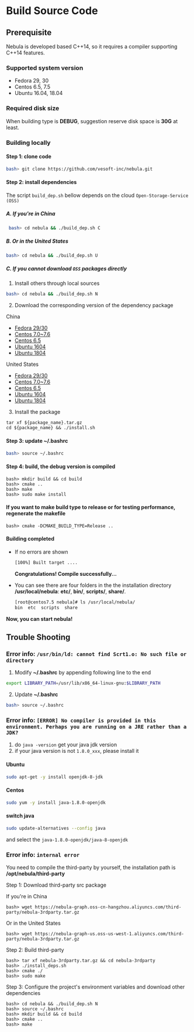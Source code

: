 # Build Source Code

## Prerequisite

Nebula is developed based C++14, so it requires a compiler supporting C++14 features.

### Supported system version

- Fedora 29, 30
- Centos 6.5, 7.5
- Ubuntu 16.04, 18.04

### Required disk size

When building type is **DEBUG**, suggestion reserve disk space is **30G** at least.

### Building locally

#### Step 1: clone code

```sh
bash> git clone https://github.com/vesoft-inc/nebula.git
```

#### Step 2: install dependencies

The script `build_dep.sh` bellow depends on the cloud `Open-Storage-Service (OSS)`

##### A. If you're in China

```sh
 bash> cd nebula && ./build_dep.sh C
```

##### B. Or in the United States

```sh
bash> cd nebula && ./build_dep.sh U
```

##### C. If you cannot download `OSS` packages directly

1. Install others through local sources

```sh
bash> cd nebula && ./build_dep.sh N
```

2. Download the corresponding version of the dependency package

China

- [Fedora 29/30](https://nebula-graph.oss-cn-hangzhou.aliyuncs.com/build-deb/fedora29.tar.gz)
- [Centos 7.0~7.6](https://nebula-graph.oss-cn-hangzhou.aliyuncs.com/build-deb/centos7.5.tar.gz)
- [Centos 6.5](https://nebula-graph.oss-cn-hangzhou.aliyuncs.com/build-deb/centos6.5.tar.gz)
- [Ubuntu 1604](https://nebula-graph.oss-cn-hangzhou.aliyuncs.com/build-deb/ubuntu16.tar.gz)
- [Ubuntu 1804](https://nebula-graph.oss-cn-hangzhou.aliyuncs.com/build-deb/ubuntu18.tar.gz)

United States

- [Fedora 29/30](https://nebula-graph-us.oss-us-west-1.aliyuncs.com/build-deb/fedora29.tar.gz)
- [Centos 7.0~7.6](https://nebula-graph-us.oss-us-west-1.aliyuncs.com/build-deb/centos7.5.tar.gz)
- [Centos 6.5](https://nebula-graph-us.oss-us-west-1.aliyuncs.com/build-deb/centos6.5.tar.gz)
- [Ubuntu 1604](https://nebula-graph-us.oss-us-west-1.aliyuncs.com/build-deb/ubuntu16.tar.gz)
- [Ubuntu 1804](https://nebula-graph-us.oss-us-west-1.aliyuncs.com/build-deb/ubuntu18.tar.gz)

3. Install the package

```
tar xf ${package_name}.tar.gz
cd ${package_name} && ./install.sh
```

#### Step 3: update **~/.bashrc**

```sh
bash> source ~/.bashrc
```

#### Step 4: build, the debug version is compiled

```
bash> mkdir build && cd build
bash> cmake ..
bash> make
bash> sudo make install
```

#### If you want to make build type to release or for testing performance, regenerate the makefile

```
bash> cmake -DCMAKE_BUILD_TYPE=Release ..
```

#### **Building completed**

- If no errors are shown

    ```sh
    [100%] Built target ....
    ```

    **Congratulations! Compile successfully...**

- You can see there are four folders in the the installation directory **/usr/local/nebula**: **etc/**, **bin/**, **scripts/**, **share/**.

    ```sh
    [root@centos7.5 nebula]# ls /usr/local/nebula/
    bin  etc  scripts  share
    ```

**Now, you can start nebula!** <!-- [Getting Started](docs\manual-EN\1.overview\2.quick-start\1.get-started.md)-->

## Trouble Shooting

### Error info: `/usr/bin/ld: cannot find Scrt1.o: No such file or directory`

1. Modify **~/.bashrc** by appending following line to the end

```sh
export LIBRARY_PATH=/usr/lib/x86_64-linux-gnu:$LIBRARY_PATH
```

2. Update **~/.bashrc**

```sh
bash> source ~/.bashrc
```

### Error info: `[ERROR] No compiler is provided in this environment. Perhaps you are running on a JRE rather than a JDK?`

1. do `java -version` get your java jdk version
1. if your java version is not `1.8.0_xxx`, please install it

#### Ubuntu

```sh
sudo apt-get -y install openjdk-8-jdk
```

#### Centos

```sh
sudo yum -y install java-1.8.0-openjdk
```

#### switch java

```sh
sudo update-alternatives --config java
```

and select the `java-1.8.0-openjdk/java-8-openjdk`

### Error info: `internal error`

You need to compile the third-party by yourself, the installation path is **/opt/nebula/third-party**

Step 1: Download third-party src package

If you're in China

```
bash> wget https://nebula-graph.oss-cn-hangzhou.aliyuncs.com/third-party/nebula-3rdparty.tar.gz
```

Or in the United States

```
bash> wget https://nebula-graph-us.oss-us-west-1.aliyuncs.com/third-party/nebula-3rdparty.tar.gz
```

Step 2: Build third-party

```
bash> tar xf nebula-3rdparty.tar.gz && cd nebula-3rdparty
bash> ./install_deps.sh
bash> cmake ./
bash> sudo make
```

Step 3: Configure the project's environment variables and download other dependencies

```
bash> cd nebula && ./build_dep.sh N
bash> source ~/.bashrc
bash> mkdir build && cd build
bash> cmake ..
bash> make
```
